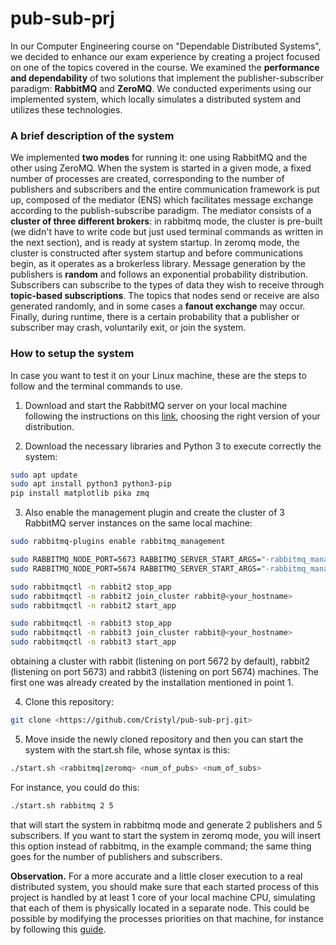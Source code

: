 # pub-sub-prj

In our Computer Engineering course on "Dependable Distributed Systems", we decided to enhance our exam experience by creating a project focused on one of the topics covered in the course. We examined the **performance and dependability** of two solutions that implement the publisher-subscriber paradigm: **RabbitMQ** and **ZeroMQ**. We conducted experiments using our implemented system, which locally simulates a distributed system and utilizes these technologies.

### A brief description of the system
We implemented **two modes** for running it: one using RabbitMQ and the other using ZeroMQ. When the system is started in a given mode, a fixed number of processes are created, corresponding to the number of publishers and subscribers and the entire communication framework is put up, composed of the mediator (ENS) which facilitates message exchange according to the publish-subscribe paradigm. The mediator consists of a **cluster of three different brokers**: in rabbitmq mode, the cluster is pre-built (we didn't have to write code but just used terminal commands as written in the next section), and is ready at system startup. In zeromq mode, the cluster is constructed after system startup and before communications begin, as it operates as a brokerless library. Message generation by the publishers is **random** and follows an exponential probability distribution. Subscribers can subscribe to the types of data they wish to receive through **topic-based subscriptions**. The topics that nodes send or receive are also generated randomly, and in some cases a **fanout exchange** may occur. Finally, during runtime, there is a certain probability that a publisher or subscriber may crash, voluntarily exit, or join the system.

### How to setup the system
In case you want to test it on your Linux machine, these are the steps to follow and the terminal commands to use.

1. Download and start the RabbitMQ server on your local machine following the instructions on this [link](https://www.rabbitmq.com/docs/install-debian), choosing the right version of your distribution.

2. Download the necessary libraries and Python 3 to execute correctly the system:
```bash
sudo apt update
sudo apt install python3 python3-pip
pip install matplotlib pika zmq
```

3. Also enable the management plugin and create the cluster of 3 RabbitMQ server instances on the same local machine:
```bash
sudo rabbitmq-plugins enable rabbitmq_management

sudo RABBITMQ_NODE_PORT=5673 RABBITMQ_SERVER_START_ARGS="-rabbitmq_management listener [{port,15673}]" RABBITMQ_NODENAME=rabbit2 rabbitmq-server -detached
sudo RABBITMQ_NODE_PORT=5674 RABBITMQ_SERVER_START_ARGS="-rabbitmq_management listener [{port,15674}]" RABBITMQ_NODENAME=rabbit3 rabbitmq-server -detached

sudo rabbitmqctl -n rabbit2 stop_app
sudo rabbitmqctl -n rabbit2 join_cluster rabbit@<your_hostname>
sudo rabbitmqctl -n rabbit2 start_app

sudo rabbitmqctl -n rabbit3 stop_app
sudo rabbitmqctl -n rabbit3 join_cluster rabbit@<your_hostname>
sudo rabbitmqctl -n rabbit3 start_app
```
obtaining a cluster with rabbit (listening on port 5672 by default), rabbit2 (listening on port 5673) and rabbit3 (listening on port 5674) machines. The first one was already created by the installation mentioned in point 1.

4. Clone this repository:
```bash
git clone <https://github.com/Cristyl/pub-sub-prj.git>
```

5. Move inside the newly cloned repository and then you can start the system with the start.sh file, whose syntax is this:
```bash
./start.sh <rabbitmq|zeromq> <num_of_pubs> <num_of_subs>
```
For instance, you could do this:
```bash
./start.sh rabbitmq 2 5
```
that will start the system in rabbitmq mode and generate 2 publishers and 5 subscribers. If you want to start the system in zeromq mode, you will insert this option instead of rabbitmq, in the example command; the same thing goes for the number of publishers and subscribers.

**Observation.** For a more accurate and a little closer execution to a real distributed system, you should make sure that each started process of this project is handled by at least 1 core of your local machine CPU, simulating that each of them is physically located in a separate node. This could be possible by modifying the processes priorities on that machine, for instance by following this [guide](https://www.redhat.com/sysadmin/manipulate-process-priority).
